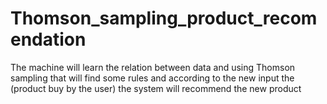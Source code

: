 # Thomson_sampling_product_recomendation
The machine will learn the relation between data and using Thomson sampling that will find some rules and according to the new input the (product buy by the user) the system will recommend the new product
